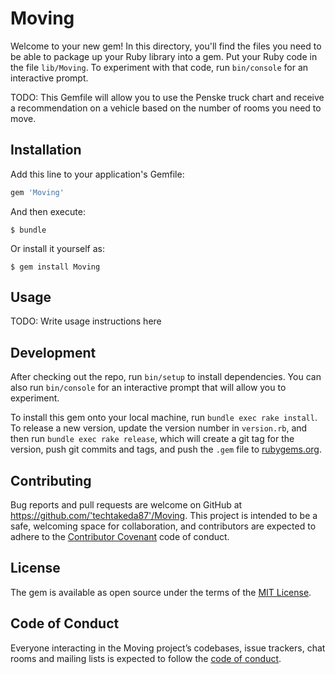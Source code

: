 # Moving

Welcome to your new gem! In this directory, you'll find the files you need to be able to package up your Ruby library into a gem. Put your Ruby code in the file `lib/Moving`. To experiment with that code, run `bin/console` for an interactive prompt.

TODO: This Gemfile will allow you to use the Penske truck chart and receive a recommendation on a vehicle based on the number of rooms you need to move. 

## Installation

Add this line to your application's Gemfile:

```ruby
gem 'Moving'
```

And then execute:

    $ bundle

Or install it yourself as:

    $ gem install Moving

## Usage

TODO: Write usage instructions here

## Development

After checking out the repo, run `bin/setup` to install dependencies. You can also run `bin/console` for an interactive prompt that will allow you to experiment.

To install this gem onto your local machine, run `bundle exec rake install`. To release a new version, update the version number in `version.rb`, and then run `bundle exec rake release`, which will create a git tag for the version, push git commits and tags, and push the `.gem` file to [rubygems.org](https://rubygems.org).

## Contributing

Bug reports and pull requests are welcome on GitHub at https://github.com/'techtakeda87'/Moving. This project is intended to be a safe, welcoming space for collaboration, and contributors are expected to adhere to the [Contributor Covenant](http://contributor-covenant.org) code of conduct.

## License

The gem is available as open source under the terms of the [MIT License](https://opensource.org/licenses/MIT).

## Code of Conduct

Everyone interacting in the Moving project’s codebases, issue trackers, chat rooms and mailing lists is expected to follow the [code of conduct](https://github.com/'JoinJanay-JS'/Moving/blob/master/CODE_OF_CONDUCT.md).
